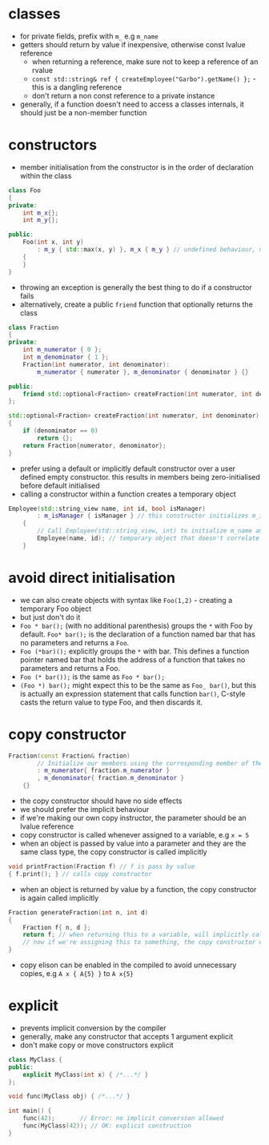 # classes

- for private fields, prefix with `m_` e.g `m_name`
- getters should return by value if inexpensive, otherwise const lvalue reference
  - when returning a reference, make sure not to keep a reference of an rvalue
  - `const std::string& ref { createEmployee("Garbo").getName() };` - this is a dangling reference
  - don't return a non const reference to a private instance
- generally, if a function doesn't need to access a classes internals, it should just be a non-member function

# constructors

- member initialisation from the constructor is in the order of declaration within the class

```cpp
class Foo
{
private:
    int m_x{};
    int m_y{};

public:
    Foo(int x, int y)
        : m_y { std::max(x, y) }, m_x { m_y } // undefined behaviour, m_x declared before m_y
    {
    }
}
```

- throwing an exception is generally the best thing to do if a constructor fails
- alternatively, create a public `friend` function that optionally returns the class

```cpp
class Fraction
{
private:
    int m_numerator { 0 };
    int m_denominator { 1 };
    Fraction(int numerator, int denominator):
        m_numerator { numerator }, m_denominator { denominator } {}

public:
    friend std::optional<Fraction> createFraction(int numerator, int denominator);
};

std::optional<Fraction> createFraction(int numerator, int denominator)
{
    if (denominator == 0)
        return {};
    return Fraction{numerator, denominator};
}
```

- prefer using a default or implicitly default constructor over a user defined empty constructor. this results in members being zero-initialised before default initialised
- calling a constructor within a function creates a temporary object

```cpp
Employee(std::string_view name, int id, bool isManager)
        : m_isManager { isManager } // this constructor initializes m_isManager
    {
        // Call Employee(std::string_view, int) to initialize m_name and m_id
        Employee(name, id); // temporary object that doesn't correlate to this initialisation
    }
```

# avoid direct initialisation

- we can also create objects with syntax like `Foo(1,2)` - creating a temporary Foo object
- but just don't do it
- `Foo * bar();` (with no additional parenthesis) groups the `*` with Foo by default. `Foo* bar();` is the declaration of a function named bar that has no parameters and returns a `Foo`.
- `Foo (*bar)();` explicitly groups the `*` with bar. This defines a function pointer named bar that holds the address of a function that takes no parameters and returns a Foo.
- `Foo (* bar());` is the same as `Foo * bar();`
- `(Foo *) bar();` might expect this to be the same as `Foo_ bar()`, but this is actually an expression statement that calls function `bar()`, C-style casts the return value to type Foo, and then discards it.

# copy constructor

```cpp
Fraction(const Fraction& fraction)
        // Initialize our members using the corresponding member of the parameter
        : m_numerator{ fraction.m_numerator }
        , m_denominator{ fraction.m_denominator }
    {}
```

- the copy constructor should have no side effects
- we should prefer the implicit behaviour
- if we're making our own copy instructor, the parameter should be an lvalue reference
- copy constructor is called whenever assigned to a variable, e.g `x = 5`
- when an object is passed by value into a parameter and they are the same class type, the copy constructor is called implicitly

```cpp
void printFraction(Fraction f) // f is pass by value
{ f.print(); } // calls copy constructor
```

- when an object is returned by value by a function, the copy constructor is again called implicitly

```cpp
Fraction generateFraction(int n, int d)
{
    Fraction f{ n, d };
    return f; // when returning this to a variable, will implicitly call copy constructor for the temporary variable
    // now if we're assigning this to something, the copy constructor will be called again
}
```

- copy elison can be enabled in the compiled to avoid unnecessary copies, e.g `A x { A{5} }` to `A x{5}`

# explicit

- prevents implicit conversion by the compiler
- generally, make any constructor that accepts 1 argument explicit
- don't make copy or move constructors explicit

```cpp
class MyClass {
public:
    explicit MyClass(int x) { /*...*/ }
};

void func(MyClass obj) { /*...*/ }

int main() {
    func(42);       // Error: no implicit conversion allowed
    func(MyClass(42)); // OK: explicit construction
}
```
